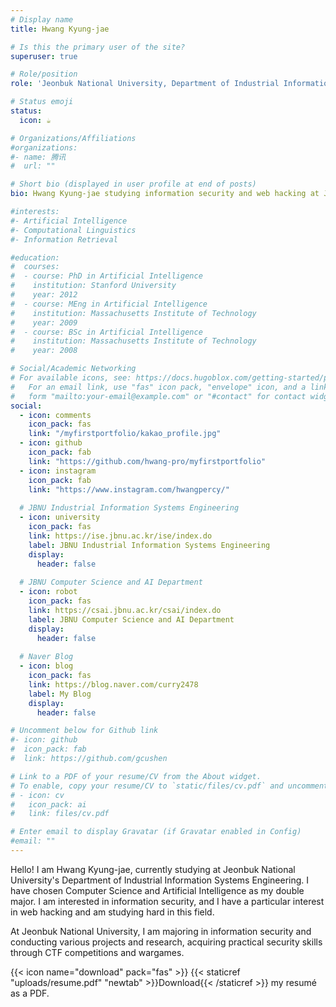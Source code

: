 ```yaml
---
# Display name
title: Hwang Kyung-jae

# Is this the primary user of the site?
superuser: true

# Role/position
role: 'Jeonbuk National University, Department of Industrial Information Systems Engineering, Computer Science and AI'

# Status emoji
status:
  icon: ☕️

# Organizations/Affiliations
#organizations:
#- name: 腾讯
#  url: ""

# Short bio (displayed in user profile at end of posts)
bio: Hwang Kyung-jae studying information security and web hacking at Jeonbuk National University's Department of Industrial Information Systems Engineering.

#interests:
#- Artificial Intelligence
#- Computational Linguistics
#- Information Retrieval

#education:
#  courses:
#  - course: PhD in Artificial Intelligence
#    institution: Stanford University
#    year: 2012
#  - course: MEng in Artificial Intelligence
#    institution: Massachusetts Institute of Technology
#    year: 2009
#  - course: BSc in Artificial Intelligence
#    institution: Massachusetts Institute of Technology
#    year: 2008

# Social/Academic Networking
# For available icons, see: https://docs.hugoblox.com/getting-started/page-builder/#icons
#   For an email link, use "fas" icon pack, "envelope" icon, and a link in the
#   form "mailto:your-email@example.com" or "#contact" for contact widget.
social:
  - icon: comments
    icon_pack: fas
    link: "/myfirstportfolio/kakao_profile.jpg"   
  - icon: github
    icon_pack: fab
    link: "https://github.com/hwang-pro/myfirstportfolio"
  - icon: instagram
    icon_pack: fab
    link: "https://www.instagram.com/hwangpercy/"
  
  # JBNU Industrial Information Systems Engineering
  - icon: university
    icon_pack: fas
    link: https://ise.jbnu.ac.kr/ise/index.do
    label: JBNU Industrial Information Systems Engineering
    display:
      header: false
      
  # JBNU Computer Science and AI Department  
  - icon: robot
    icon_pack: fas
    link: https://csai.jbnu.ac.kr/csai/index.do
    label: JBNU Computer Science and AI Department
    display:
      header: false
      
  # Naver Blog
  - icon: blog
    icon_pack: fas
    link: https://blog.naver.com/curry2478
    label: My Blog
    display:
      header: false

# Uncomment below for Github link
#- icon: github
#  icon_pack: fab
#  link: https://github.com/gcushen

# Link to a PDF of your resume/CV from the About widget.
# To enable, copy your resume/CV to `static/files/cv.pdf` and uncomment the lines below.
# - icon: cv
#   icon_pack: ai
#   link: files/cv.pdf

# Enter email to display Gravatar (if Gravatar enabled in Config)
#email: ""
---
```


Hello! I am Hwang Kyung-jae, currently studying at Jeonbuk National University's Department of Industrial Information Systems Engineering. 
I have chosen Computer Science and Artificial Intelligence as my double major. I am interested in information security, and I have a particular interest in web hacking and am studying hard in this field.

At Jeonbuk National University, I am majoring in information security and conducting various projects and research, acquiring practical security skills through CTF competitions and wargames.

{{< icon name="download" pack="fas" >}} {{< staticref "uploads/resume.pdf" "newtab" >}}Download{{< /staticref >}} my resumé as a PDF.
